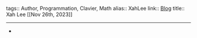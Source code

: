 tags:: Author, Programmation, Clavier, Math
alias:: XahLee
link:: [Blog](http://xahlee.info/)
title:: Xah Lee
[[Nov 26th, 2023]]
***

-